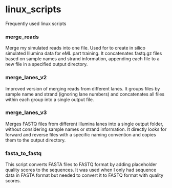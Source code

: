 # linux_scripts
Frequently used linux scripts

### merge_reads 

Merge my simulated reads into one file. Used for to create in silico simulated Illumina data for eML part training. It concatenates fastq.gz files based on sample names and strand information, appending each file to a new file in a specified output directory.


### merge_lanes_v2

Improved version of merging reads from different lanes. It groups files by sample name and strand (ignoring lane numbers) and concatenates all files within each group into a single output file. 

### merge_lanes_v3

Merges FASTQ files from different Illumina lanes into a single output folder, without considering sample names or strand information. It directly looks for forward and reverse files with a specific naming convention and copies them to the output directory.

### fasta_to_fastq

This script converts FASTA files to FASTQ format by adding placeholder quality scores to the sequences. It was  used when I only had sequence data in FASTA format but needed to convert it to FASTQ format with quality scores. 

